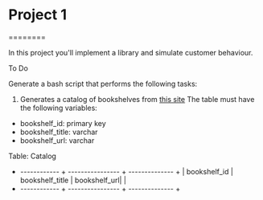 # Project 1
========

In this project you'll implement a library and simulate customer behaviour.


To Do

Generate a bash script that performs the following tasks: 

1. Generates a catalog of bookshelves from [this site](https://www.gutenberg.org/ebooks/bookshelf/) 
The table must have the following variables:
- bookshelf_id: primary key
- bookshelf_title: varchar
- bookshelf_url: varchar

Table: Catalog

+ ------------ + ---------------- + -------------- +
| bookshelf_id | bookshelf_title  | bookshelf_url| |
+ ------------ + ---------------- + -------------- +


